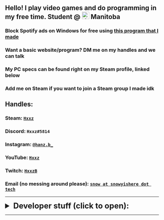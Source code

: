 ## Hello! I play video games and do programming in my free time. Student @ <img src="https://emojipedia-us.s3.dualstack.us-west-1.amazonaws.com/thumbs/240/twitter/236/flag-for-canada_1f1e8-1f1e6.png" alt="drawing" width="24" height="24"/> Manitoba

### Block Spotify ads on Windows for free using [this program that I made](https://snowyishere.tech/SpotifyAdBlocker)
### Want a basic website/program? DM me on my handles and we can talk
### My PC specs can be found right on my Steam profile, linked below
### Add me on Steam if you want to join a Steam group I made idk

## Handles: 

### Steam: [`Hxxz`](https://steamcommunity.com/id/HxxzB) 
### Discord: `Hxxz#5814`
### Instagram: [`@hanz.b_`](https://www.instagram.com/hanz.b_/)
### YouTube: [`Hxxz`](https://www.youtube.com/channel/UCzbPq7pFUYmdnUwYGnA2omg)
### Twitch: [`HxxzB`](https://www.twitch.tv/HxxzB)
### Email (no messing around please): [`snow at snowyishere dot tech`](mailto:snow@snowyishere.tech)

----

<details>
<summary style="font-size: 1.8em">
  <b>Developer stuff (click to open): </b>
</summary>
<p>

<h3> My GitHub (HxxzB4) is available <a href="https://github.com/HxxzB4">right here,</a> and my repositories/projects are found <a href="https://github.com/HxxzB4?tab=repositories">right here</a></h3>
<h3> Gists are found <a href="https://gist.github.com/HxxzB4">here</a> </h3>

<h3> Global MIT License, applied to my gists and most of my projects, found <a href="https://raw.githubusercontent.com/HxxzB4/HxxzB4.github.io/master/globalLicense.md">here</a> </h3>

<h6> other than this project, which is licensed under the WTFPL; warning: explicit, found <a href="https://raw.githubusercontent.com/HxxzB4/HxxzB4.github.io/master/LICENSE"> here</a> </h6>
</p>
</details>

----

<link rel="shortcut icon" type="image/png" href="https://emojipedia-us.s3.dualstack.us-west-1.amazonaws.com/thumbs/240/twitter/236/flag-for-canada_1f1e8-1f1e6.png">
